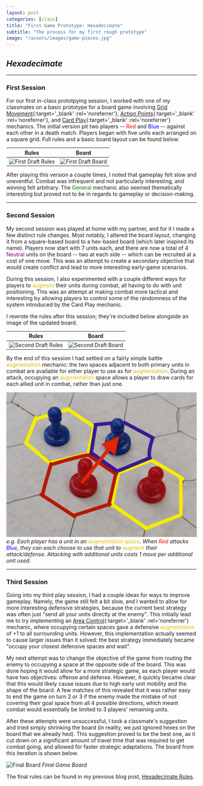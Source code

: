 ```yaml
---
layout: post
categories: [class]
title: "First Game Prototype: Hexadecimate"
subtitle: "The process for my first rough prototype"
image: "/assets/images/game-pieces.jpg"
---
```

## *Hexadecimate*

<!-- e -->
***

### First Session

For our first in-class prototpying session, I worked with one of my classmates on a basic prototype for a board game involving [Grid Movement](https://boardgamegeek.com/boardgamemechanic/2676/grid-movement){:target='_blank' :rel='noreferrer'}, [Action Points](https://boardgamegeek.com/boardgamemechanic/2001/act-01-action-points){:target='_blank' :rel='noreferrer'}, and [Card Play](https://boardgamegeek.com/boardgamemechanic/2857/res-06-card-play){:target='_blank' :rel='noreferrer'} mechanics. The initial version pit two players -- <span style="color:red;">Red</span> and <span style="color:blue;">Blue</span> -- against each other in a death match. Players began with five units each arranged on a square grid. Full rules and a basic board layout can be found below.

Rules              |  Board 
:-------------------------:|:-------------------------:
![First Draft Rules](/assets/images/draft-1-rules.jpg)  |  ![First Draft Board](/assets/images/draft-1-board.jpg)

After playing this version a couple times, I noted that gameplay felt slow and uneventful. Combat was infrequent and not particularly interesting, and winning felt arbitrary. The <span style="color:green;">General</span> mechanic also seemed thematically interesting but proved not to be in regards to gameplay or decision-making.

***

### Second Session

My second session was played at home with my partner, and for it I made a few distinct rule changes. Most notably, I altered the board layout, changing it from a square-based board to a hex-based board (which later inspired its name). Players now start with 7 units each, and there are now a total of 4 <span style="color:purple;">Neutral</span> units on the board -- two at each side -- which can be recruited at a cost of one move. This was an attempt to create a secondary objective that would create conflict and lead to more interesting early-game scenarios. 

During this session, I also experimented with a couple different ways for players to <span style="color:#e0bd02;">augment</span> their units during combat, all having to do with unit positioning. This was an attempt at making combat more tactical and interesting by allowing players to control some of the randomness of the system introduced by the Card Play mechanic.

I rewrote the rules after this session; they're included below alongside an image of the updated board.

Rules              |  Board 
:-------------------------:|:-------------------------:
![Second Draft Rules](/assets/images/draft-2-rules.jpg)  |  ![Second Draft Board](/assets/images/game-board.jpg)

By the end of this session I had settled on a fairly simple battle <span style="color:#e0bd02;">augmentation</span> mechanic: the two spaces adjacent to both primary units in combat are available for either player to use as for <span style="color:#e0bd02;">augmentation</span>. During an attack, occupying an <span style="color:#e0bd02;">augmentation</span> space allows a player to draw cards for each allied unit in combat, rather than just one. 

![Game Pieces](/assets/images/game-pieces.jpg)
*e.g. Each player has a unit in an <span style="color:#e0bd02;">augmentation space</span>. When <span style="color:red;">Red</span> attacks <span style="color:blue;">Blue</span>, they can each choose to use that unit to <span style="color:#e0bd02;">augment</span> their attack/defense. Attacking with additional units costs 1 move per additional unit used.*

***

### Third Session

Going into my third play session, I had a couple ideas for ways to improve gameplay. Namely, the game still felt a bit slow, and I wanted to allow for more interesting defensive strategies, because the current best strategy was often just "send all your units directly at the enemy". This initially lead me to try implementing an [Area Control](https://boardgamegeek.com/boardgamemechanic/2080/area-control-area-influence){:target='_blank' :rel='noreferrer'} mechanic, where occupying certain spaces gave a defensive <span style="color:#e0bd02;">augmentation</span> of +1 to all surrounding units. However, this implementation actually seemed to cause larger issues than it solved: the best strategy immediately became "occupy your closest defensive spaces and wait". 

My next attempt was to change the objective of the game from routing the enemy to occupying a space at the opposite side of the board. This was done hoping it would allow for a more strategic game, as each player would have two objectives: offense and defense. However, it quickly became clear that this would likely cause issues due to high early unit mobility and the shape of the board. A few matches of this revealed that it was rather easy to end the game on turn 2 or 3 if the enemy made the mistake of not covering their goal space from all 4 possible directions, which meant combat would essentially be limited to 3 players' remaining units. 

After these attempts were unsuccessful, I took a classmate's suggestion and tried simply shrinking the board (in reality, we just ignored hexes on the board that we already hed). This suggestion proved to be the best one, as it cut down on a significant amount of travel time that was required to get combat going, and allowed for faster strategic adaptations. The board from this iteration is shown below.

![Final Board](/assets/images/final-board.jpg) *Final Game Board*

The final rules can be found in my previous blog post, [Hexadecimate Rules](/blog/game-rules).